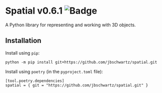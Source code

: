 # Spatial v0.6.1 ![Badge](https://github.com/jbschwartz/spatial/actions/workflows/ci.yml/badge.svg)

A Python library for representing and working with 3D objects.

## Installation

Install using `pip`:

```
python -m pip install git+https://github.com/jbschwartz/spatial.git
```

Install using `poetry` (in the `pyproject.toml` file):

```
[tool.poetry.dependencies]
spatial = { git = "https://github.com/jbschwartz/spatial.git" }
```
